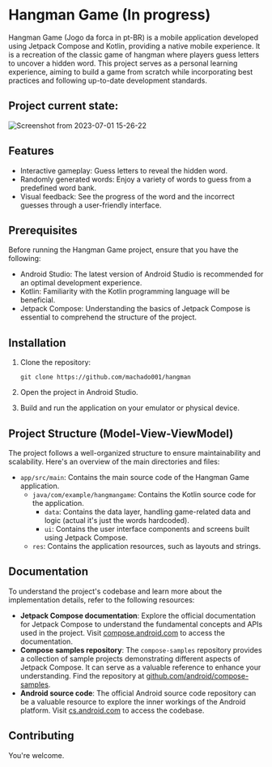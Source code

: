 # Hangman Game (In progress)

Hangman Game (Jogo da forca in pt-BR) is a mobile application developed using Jetpack Compose and Kotlin, providing a native mobile experience. It is a recreation of the classic game of hangman where players guess letters to uncover a hidden word. This project serves as a personal learning experience, aiming to build a game from scratch while incorporating best practices and following up-to-date development standards.

## Project current state:
![Screenshot from 2023-07-01 15-26-22](https://github.com/machado001/hangman/assets/101916850/387d5c73-0524-4256-925b-6fb17c2ac9be)


## Features

- Interactive gameplay: Guess letters to reveal the hidden word.
- Randomly generated words: Enjoy a variety of words to guess from a predefined word bank.
- Visual feedback: See the progress of the word and the incorrect guesses through a user-friendly interface.

## Prerequisites

Before running the Hangman Game project, ensure that you have the following:

- Android Studio: The latest version of Android Studio is recommended for an optimal development experience.
- Kotlin: Familiarity with the Kotlin programming language will be beneficial.
- Jetpack Compose: Understanding the basics of Jetpack Compose is essential to comprehend the structure of the project.

## Installation

1. Clone the repository:

   ```shell
   git clone https://github.com/machado001/hangman
2. Open the project in Android Studio.

3. Build and run the application on your emulator or physical device.

## Project Structure (Model-View-ViewModel)
The project follows a well-organized structure to ensure maintainability and scalability. Here's an overview of the main directories and files:

- `app/src/main`: Contains the main source code of the Hangman Game application.
  - `java/com/example/hangmangame`: Contains the Kotlin source code for the application.
    - `data`: Contains the data layer, handling game-related data and logic (actual it's just the words hardcoded).
    - `ui`: Contains the user interface components and screens built using Jetpack Compose.
  - `res`: Contains the application resources, such as layouts and strings.

## Documentation
To understand the project's codebase and learn more about the implementation details, refer to the following resources:

- **Jetpack Compose documentation**: Explore the official documentation for Jetpack Compose to understand the fundamental concepts and APIs used in the project. Visit [compose.android.com](https://compose.android.com) to access the documentation.
- **Compose samples repository**: The `compose-samples` repository provides a collection of sample projects demonstrating different aspects of Jetpack Compose. It can serve as a valuable reference to enhance your understanding. Find the repository at [github.com/android/compose-samples](https://github.com/android/compose-samples).
- **Android source code**: The official Android source code repository can be a valuable resource to explore the inner workings of the Android platform. Visit [cs.android.com](https://cs.android.com) to access the codebase.


## Contributing
You're welcome. 
